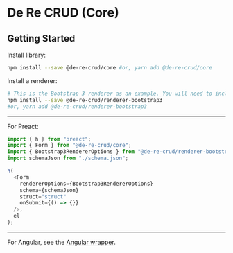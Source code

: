 # De Re CRUD (Core)

## Getting Started

Install library:

```bash
npm install --save @de-re-crud/core #or, yarn add @de-re-crud/core
```

Install a renderer:

```bash
# This is the Bootstrap 3 renderer as an example. You will need to include Bootstrap CSS and the CSS shipped with the renderer library.
npm install --save @de-re-crud/renderer-bootstrap3
#or, yarn add @de-re-crud/renderer-bootstrap3
```

---

For Preact:

```typescript
import { h } from "preact";
import { Form } from "@de-re-crud/core";
import { Bootstrap3RendererOptions } from "@de-re-crud/renderer-bootstrap3";
import schemaJson from "./schema.json";

h(
  <Form
    rendererOptions={Bootstrap3RendererOptions}
    schema={schemaJson}
    struct="struct"
    onSubmit={() => {}}
  />,
  el
);
```

---

For Angular, see the [Angular wrapper](https://github.com/DeReCRUD/angular).
